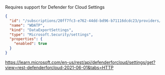 Requires support for Defender for Cloud Settings

```json
{
  "id": "/subscriptions/20ff7fc3-e762-44dd-bd96-b71116dcdc23/providers/Microsoft.Security/settings/MCAS",
  "name": "WDATP",
  "kind": "DataExportSettings",
  "type": "Microsoft.Security/settings",
  "properties": {
    "enabled": true
  }
}
```

<https://learn.microsoft.com/en-us/rest/api/defenderforcloud/settings/get?view=rest-defenderforcloud-2021-06-01&tabs=HTTP>
